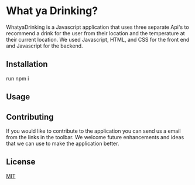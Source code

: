 # What ya Drinking?

WhatyaDrinking is a Javascript application that uses three separate Api's to recommend a drink for the user from their location and the temperature at their current location. We used Javascript, HTML, and CSS for the front end and Javascript for the backend.

## Installation

run npm i

## Usage

## Contributing
If you would like to contribute to the application you can send us a email from the links in the toolbar. We welcome future enhancements and ideas that we can use to make the application better.

## License
[MIT](https://choosealicense.com/licenses/mit/)

